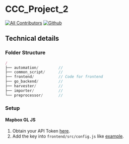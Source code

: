 # CCC_Project_2
[![All Contributors](https://img.shields.io/badge/all_contributors-5-orange.svg)](#contributors)
[![Github](https://img.shields.io/github/license/CaviarChen/CCC_Project_2.svg)](https://github.com/CaviarChen/CCC_Project_2/blob/master/LICENSE)

## Technical details
### Folder Structure
```js
/
├── automation/         // 
├── common_script/      // 
├── frontend/           // Code for frontend
├── go_backend/         // 
├── harvester/          // 
├── importer/           // 
└── preprocessor/       // 
```

### Setup
#### Mapbox GL JS
1. Obtain your API Token [here](https://www.mapbox.com/account/access-tokens).
2. Add the key into `frontend/src/config.js` like [example](https://github.com/CaviarChen/CCC_Project_2/blob/master/frontend/src/config.example.js).
